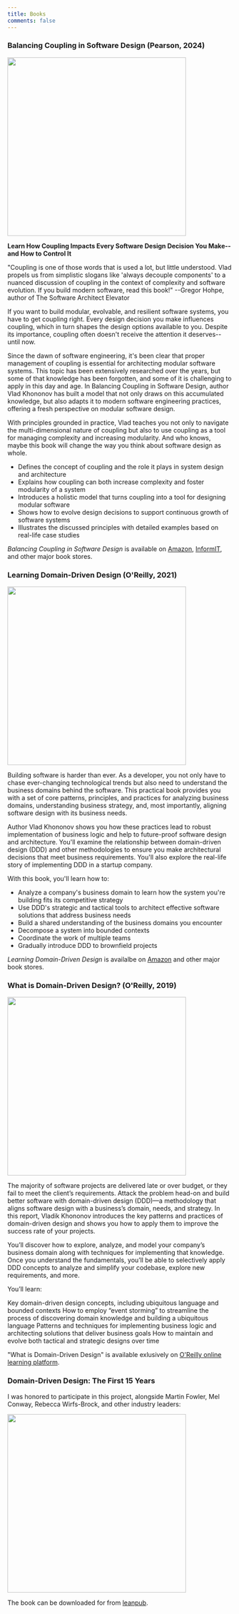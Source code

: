 ```yaml
---
title: Books
comments: false
---
```


### Balancing Coupling in Software Design (Pearson, 2024)

[<img src="/images/bcisd.jpg" alt="" width="400"/>](https://www.amazon.com/Balancing-Coupling-Software-Design-Addison-Wesley-ebook/dp/B09RV3Z3TP?crid=3KT021MCVOAHN&dib=eyJ2IjoiMSJ9.OFBJyeA-cqbOAdF36Oyf90R9pQz4DUP4ktypadnzmps1N-kYdFTQtxR9JSglNjDO.Gw00g3K9VOXa9faG_5MFuH0E4puSybPRa326yAOW_ls&dib_tag=se&keywords=balancing+coupling+in+software+design&qid=1728052868&sprefix=balancing+coupling+%2Caps%2C243&sr=8-1&linkCode=ll1&tag=vldkk-20&linkId=8206f6af7028ac19a6baa82f4084e5ad&language=en_US&ref_=as_li_ss_tl)

**Learn How Coupling Impacts Every Software Design Decision You Make--and How to Control It**

"Coupling is one of those words that is used a lot, but little understood. Vlad propels us from simplistic slogans like 'always decouple components' to a nuanced discussion of coupling in the context of complexity and software evolution. If you build modern software, read this book!" --Gregor Hohpe, author of The Software Architect Elevator

If you want to build modular, evolvable, and resilient software systems, you have to get coupling right. Every design decision you make influences coupling, which in turn shapes the design options available to you. Despite its importance, coupling often doesn't receive the attention it deserves--until now.

Since the dawn of software engineering, it's been clear that proper management of coupling is essential for architecting modular software systems. This topic has been extensively researched over the years, but some of that knowledge has been forgotten, and some of it is challenging to apply in this day and age. In Balancing Coupling in Software Design, author Vlad Khononov has built a model that not only draws on this accumulated knowledge, but also adapts it to modern software engineering practices, offering a fresh perspective on modular software design.

With principles grounded in practice, Vlad teaches you not only to navigate the multi-dimensional nature of coupling but also to use coupling as a tool for managing complexity and increasing modularity. And who knows, maybe this book will change the way you think about software design as whole.

* Defines the concept of coupling and the role it plays in system design and architecture
* Explains how coupling can both increase complexity and foster modularity of a system
* Introduces a holistic model that turns coupling into a tool for designing modular software
* Shows how to evolve design decisions to support continuous growth of software systems
* Illustrates the discussed principles with detailed examples based on real-life case studies

*Balancing Coupling in Software Design* is available on [Amazon](https://amzn.to/3BIIPyk), [InformIT](https://click.linksynergy.com/deeplink?id=XLXvHJZS*qY&mid=24808&murl=https%3A%2F%2Fwww.informit.com%2Fstore%2Fbalancing-coupling-in-software-design-universal-design-9780137353484), and other major book stores.

### Learning Domain-Driven Design (O'Reilly, 2021)
[<img src="/images/lddd.jpg" alt="" width="400"/>](https://www.amazon.com/Learning-Domain-Driven-Design-Vlad-Khononov-ebook/dp/B09J2CMJZY?crid=2ODEOUVT46GVQ&dib=eyJ2IjoiMSJ9.4uNlH2RE_QsdD4QJrBMD1nMyihhexVw0edsJ5ddGX7H1iQ_wT4_hRjhUISLJljlGJW3ioYqNZvkgKyG0qeUNAVIuikuptNuDj6U4YTAl3lr09I5IL1bi5kfKF3_XfiAbikl4xHXC9Zp3ZE39D4Wq5za8Bd-ZoR30fcxutiXgEuovJFxPH-slNFfhpJYUxK5pX4EOx_vdjzpl7A19vynm3INfDGjgj3IPybDW_dqyi50.tm_I6iF808SBzosex14kARa-yOlavI2W35tc596iMxo&dib_tag=se&keywords=learning+domain+driven+design&qid=1728052936&sprefix=learning+domain+d%2Caps%2C232&sr=8-1&linkCode=ll1&tag=vldkk-20&linkId=a9738e280361f285c33382e17e98ac16&language=en_US&ref_=as_li_ss_tl)

Building software is harder than ever. As a developer, you not only have to chase ever-changing technological trends but also need to understand the business domains behind the software. This practical book provides you with a set of core patterns, principles, and practices for analyzing business domains, understanding business strategy, and, most importantly, aligning software design with its business needs.

Author Vlad Khononov shows you how these practices lead to robust implementation of business logic and help to future-proof software design and architecture. You'll examine the relationship between domain-driven design (DDD) and other methodologies to ensure you make architectural decisions that meet business requirements. You'll also explore the real-life story of implementing DDD in a startup company.

With this book, you'll learn how to:

* Analyze a company's business domain to learn how the system you're building fits its competitive strategy
* Use DDD's strategic and tactical tools to architect effective software solutions that address business needs
* Build a shared understanding of the business domains you encounter
* Decompose a system into bounded contexts
* Coordinate the work of multiple teams
* Gradually introduce DDD to brownfield projects

*Learning Domain-Driven Design* is availalbe on [Amazon](https://amzn.to/3BH8PdO) and other major book stores.

### What is Domain-Driven Design? (O'Reilly, 2019)

[<img src="/images/whatisddd.jpg" alt="" width="400"/>](https://learning.oreilly.com/library/view/what-is-domain-driven/9781492057802/)

The majority of software projects are delivered late or over budget, or they fail to meet the client’s requirements. Attack the problem head-on and build better software with domain-driven design (DDD)—a methodology that aligns software design with a business’s domain, needs, and strategy. In this report, Vladik Khononov introduces the key patterns and practices of domain-driven design and shows you how to apply them to improve the success rate of your projects.

You’ll discover how to explore, analyze, and model your company’s business domain along with techniques for implementing that knowledge. Once you understand the fundamentals, you’ll be able to selectively apply DDD concepts to analyze and simplify your codebase, explore new requirements, and more.

You’ll learn:

Key domain-driven design concepts, including ubiquitous language and bounded contexts
How to employ “event storming” to streamline the process of discovering domain knowledge and building a ubiquitous language
Patterns and techniques for implementing business logic and architecting solutions that deliver business goals
How to maintain and evolve both tactical and strategic designs over time

"What is Domain-Driven Design" is available exlusively on [O'Reilly online learning platform](https://learning.oreilly.com/library/view/what-is-domain-driven/9781492057802/).

### Domain-Driven Design: The First 15 Years

I was honored to participate in this project, alongside Martin Fowler, Mel Conway, Rebecca Wirfs-Brock, and other industry leaders:

[<img src="/images/ddd15years.png" alt="" width="400"/>](https://leanpub.com/ddd_first_15_years)

The book can be downloaded for from [leanpub](https://leanpub.com/ddd_first_15_years).